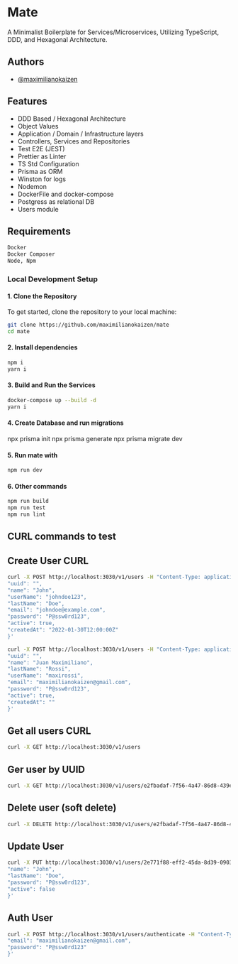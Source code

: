 # Mate

A Minimalist Boilerplate for Services/Microservices, Utilizing TypeScript, DDD, and Hexagonal Architecture.

## Authors

- [@maximilianokaizen](https://www.github.com/maximilianokaizen)

## Features

- DDD Based / Hexagonal Architecture
- Object Values
- Application / Domain / Infrastructure layers
- Controllers, Services and Repositories
- Test E2E (JEST)
- Prettier as Linter
- TS Std Configuration
- Prisma as ORM
- Winston for logs
- Nodemon
- DockerFile and docker-compose
- Postgress as relational DB 
- Users module 

## Requirements

```bash
Docker
Docker Composer
Node, Npm
```

### Local Development Setup

#### 1. Clone the Repository

To get started, clone the repository to your local machine:

```bash
git clone https://github.com/maximilianokaizen/mate
cd mate
```

#### 2. Install dependencies

```bash
npm i 
yarn i
```

#### 3. Build and Run the Services

```bash
docker-compose up --build -d
yarn i
```

#### 4. Create Database and run migrations

npx prisma init
npx prisma generate 
npx prisma migrate dev 

#### 5. Run mate with 

```bash
npm run dev
```

#### 6. Other commands

```bash
npm run build
npm run test
npm run lint
```


## CURL commands to test 

## Create User CURL

```bash
curl -X POST http://localhost:3030/v1/users -H "Content-Type: application/json" -d '{
"uuid": "",
"name": "John",
"userName": "johndoe123",
"lastName": "Doe",
"email": "johndoe@example.com",
"password": "P@ssw0rd123",
"active": true,
"createdAt": "2022-01-30T12:00:00Z"
}'
```

```bash
curl -X POST http://localhost:3030/v1/users -H "Content-Type: application/json" -d '{
"uuid": "",
"name": "Juan Maximiliano",
"lastName": "Rossi",
"userName": "maxirossi",
"email": "maximilianokaizen@gmail.com",
"password": "P@ssw0rd123",
"active": true,
"createdAt": ""
}'
```

## Get all users CURL

```bash
curl -X GET http://localhost:3030/v1/users
```

## Ger user by UUID

```bash
curl -X GET http://localhost:3030/v1/users/e2fbadaf-7f56-4a47-86d8-439e655369d8
```

## Delete user (soft delete)

```bash
curl -X DELETE http://localhost:3030/v1/users/e2fbadaf-7f56-4a47-86d8-439e655369d8
```

## Update User

```bash
curl -X PUT http://localhost:3030/v1/users/2e771f88-eff2-45da-8d39-090365dbc09d -H "Content-Type: application/json" -d '{
"name": "John",
"lastName": "Doe",
"password": "P@ssw0rd123",
"active": false
}'
```

## Auth User

```bash
curl -X POST http://localhost:3030/v1/users/authenticate -H "Content-Type: application/json" -d '{
"email": "maximilianokaizen@gmail.com",
"password": "P@ssw0rd123"
}'
```

